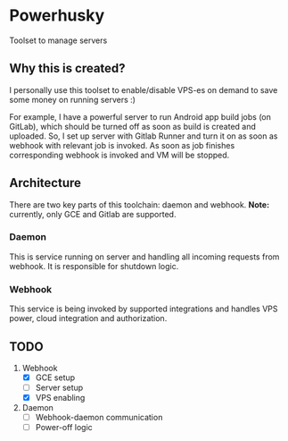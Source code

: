 # Powerhusky

Toolset to manage servers

## Why this is created?

I personally use this toolset to enable/disable VPS-es on demand to save some money on running servers :)

For example, I have a powerful server to run Android app build jobs (on GitLab), which should be turned off as soon as build is created and uploaded. So, I set up server with Gitlab Runner and turn it on as soon as webhook with relevant job is invoked. As soon as job finishes corresponding webhook is invoked and VM will be stopped.

## Architecture

There are two key parts of this toolchain: daemon and webhook. **Note:** currently, only GCE and Gitlab are supported.

### Daemon

This is service running on server and handling all incoming requests from webhook. It is responsible for shutdown logic.

### Webhook

This service is being invoked by supported integrations and handles VPS power, cloud integration and authorization.

## TODO

1. Webhook
   - [x] GCE setup
   - [ ] Server setup
   - [x] VPS enabling
2. Daemon
   - [ ] Webhook-daemon communication
   - [ ] Power-off logic
